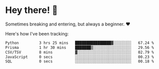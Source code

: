 # Hey there! 👋
Sometimes breaking and entering, but always a beginner. ❤️

Here's how I've been tracking:
<!--START_SECTION:waka-->

```txt
Python         3 hrs 25 mins   ████████████████▓░░░░░░░░   67.24 %
Prisma         1 hr 30 mins    ███████▒░░░░░░░░░░░░░░░░░   29.56 %
CSV/TSV        8 mins          ▓░░░░░░░░░░░░░░░░░░░░░░░░   02.79 %
JavaScript     0 secs          ░░░░░░░░░░░░░░░░░░░░░░░░░   00.23 %
SQL            0 secs          ░░░░░░░░░░░░░░░░░░░░░░░░░   00.18 %
```

<!--END_SECTION:waka-->
